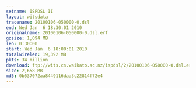 ```yaml
---
setname: ISPDSL II
layout: witsdata
tracename: 20100106-050000-0.dsl
end: Wed Jan  6 18:30:01 2010
originalname: 20100106-050000-0.dsl.erf
gzsize: 1,094 MB
len: 0:30:00
start: Wed Jan  6 18:00:01 2010
totalwirelen: 19,392 MB
pkts: 34 million
download: ftp://wits.cs.waikato.ac.nz/ispdsl/2/20100106-050000-0.dsl.erf.gz
size: 2,658 MB
md5: 0b537072aa8449116daa3c22814f72e4
---
```

